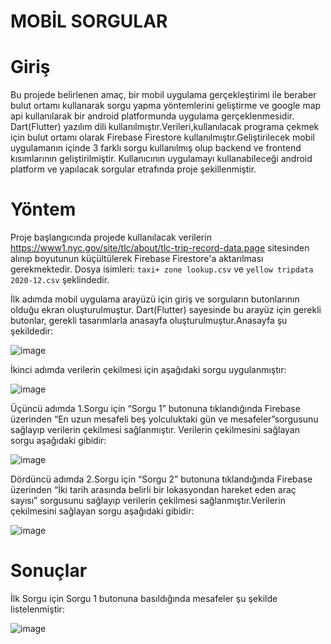 # MOBİL SORGULAR 

# Giriş
Bu projede belirlenen amaç, bir mobil uygulama gerçekleştirimi ile beraber bulut ortamı kullanarak sorgu yapma yöntemlerini geliştirme ve google map api kullanılarak bir android platformunda uygulama gerçeklenmesidir. Dart(Flutter) yazılım dili kullanılmıştır.Verileri,kullanılacak programa çekmek için bulut ortamı olarak Firebase Firestore kullanılmıştır.Geliştirilecek mobil uygulamanın içinde 3 farklı sorgu kullanılmış olup backend ve frontend kısımlarının geliştirilmiştir. Kullanıcının uygulamayı kullanabileceği android platform ve yapılacak sorgular etrafında proje şekillenmiştir.

# Yöntem

Proje başlangıcında projede kullanılacak verilerin https://www1.nyc.gov/site/tlc/about/tlc-trip-record-data.page sitesinden alınıp boyutunun küçültülerek Firebase Firestore'a aktarılması gerekmektedir.
Dosya isimleri: `taxi+ zone lookup.csv` ve `yellow tripdata 2020-12.csv` şeklindedir.

İlk adımda mobil uygulama arayüzü için giriş ve sorguların butonlarının olduğu ekran oluşturulmuştur. Dart(Flutter) sayesinde bu arayüz için gerekli butonlar, gerekli tasarımlarla 
anasayfa oluşturulmuştur.Anasayfa şu şekildedir:

![image](https://user-images.githubusercontent.com/73740709/125150772-0c4b7280-e14b-11eb-8366-a20251a272e0.png)

İkinci adımda verilerin çekilmesi için aşağıdaki sorgu uygulanmıştır:

![image](https://user-images.githubusercontent.com/73740709/125150792-28e7aa80-e14b-11eb-8016-c87370413171.png)

Üçüncü adımda 1.Sorgu için “Sorgu 1” butonuna tıklandığında Firebase üzerinden “En uzun mesafeli beş yolculuktaki gün ve mesafeler”sorgusunu sağlayıp verilerin çekilmesi 
sağlanmıştır. Verilerin çekilmesini sağlayan sorgu aşağıdaki gibidir:

![image](https://user-images.githubusercontent.com/73740709/125150823-559bc200-e14b-11eb-8be9-13287207162f.png)

Dördüncü adımda 2.Sorgu için “Sorgu 2” butonuna tıklandığında Firebase üzerinden “İki tarih arasında belirli bir lokasyondan hareket eden araç sayısı” sorgusunu sağlayıp
verilerin çekilmesi sağlanmıştır.Verilerin çekilmesini sağlayan sorgu aşağıdaki gibidir:

![image](https://user-images.githubusercontent.com/73740709/125150893-c511b180-e14b-11eb-8c8b-1234137be08f.png)


 
# Sonuçlar

İlk Sorgu için Sorgu 1 butonuna basıldığında mesafeler şu şekilde listelenmiştir:

![image](https://user-images.githubusercontent.com/73740709/125150870-ab706a00-e14b-11eb-89bf-8a71ae27524a.png)








